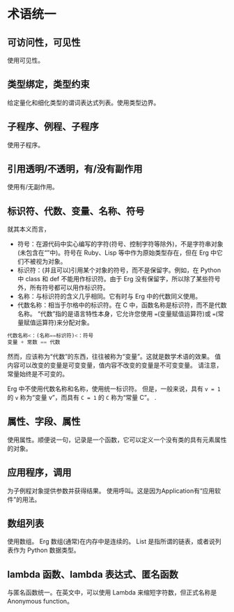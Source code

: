 # 术语统一

## 可访问性，可见性

使用可见性。

## 类型绑定，类型约束

给定量化和细化类型的谓词表达式列表。使用类型边界。

## 子程序、例程、子程序

使用子程序。

## 引用透明/不透明，有/没有副作用

使用有/无副作用。

## 标识符、代数、变量、名称、符号

就其本义而言，

* 符号：在源代码中实心编写的字符(符号、控制字符等除外)，不是字符串对象(未包含在“”中)。符号在 Ruby、Lisp 等中作为原始类型存在，但在 Erg 中它们不被视为对象。
* 标识符：(并且可以)引用某个对象的符号，而不是保留字。例如，在 Python 中 class 和 def 不能用作标识符。由于 Erg 没有保留字，所以除了某些符号外，所有符号都可以用作标识符。
* 名称：与标识符的含义几乎相同。它有时与 Erg 中的代数同义使用。
* 代数名称：相当于尔格中的标识符。在 C 中，函数名称是标识符，而不是代数名称。 “代数”指的是语言特性本身，它允许您使用 `=`(变量赋值运算符)或 `=`(常量赋值运算符)来分配对象。

```python
代数名称<：(名称==标识符)​​<：符号
变量 + 常数 == 代数
```

然而，应该称为“代数”的东西，往往被称为“变量”。这就是数学术语的效果。
值内容可以改变的变量是可变变量，值内容不改变的变量是不可变变量。
请注意，常量始终是不可变的。

Erg 中不使用代数名称和名称，使用统一标识符。
但是，一般来说，具有 `v = 1` 的 `v` 称为“变量 v”，而具有 `C = 1` 的 `C` 称为“常量 C”。 .

## 属性、字段、属性

使用属性。顺便说一句，记录是一个函数，它可以定义一个没有类的具有元素属性的对象。

## 应用程序，调用

为子例程对象提供参数并获得结果。
使用呼叫。这是因为Application有“应用软件”的用法。

## 数组列表

使用数组。 Erg 数组(通常)在内存中是连续的。
List 是指所谓的链表，或者说列表作为 Python 数据类型。

## lambda 函数、lambda 表达式、匿名函数

与匿名函数统一。在英文中，可以使用 Lambda 来缩短字符数，但正式名称是 Anonymous function。